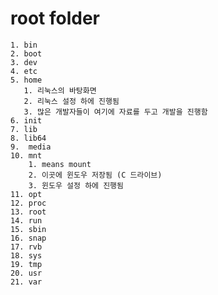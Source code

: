 # root folder

    1. bin
    2. boot
    3. dev
    4. etc
    5. home
       1. 리눅스의 바탕화면
       2. 리눅스 설정 하에 진행됨
       3. 많은 개발자들이 여기에 자료를 두고 개발을 진행함
    6. init
    7. lib
    8. lib64
    9.  media
    10. mnt
        1. means mount
        2. 이곳에 윈도우 저장됨 (C 드라이브)
        3. 윈도우 설정 하에 진행됨
    11. opt
    12. proc
    13. root
    14. run
    15. sbin
    16. snap
    17. rvb
    18. sys
    19. tmp
    20. usr
    21. var